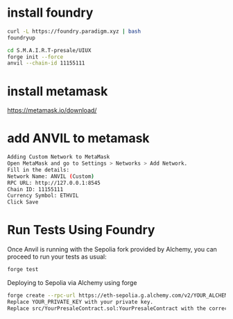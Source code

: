 # install foundry
```bash
curl -L https://foundry.paradigm.xyz | bash
foundryup
```

```bash
cd S.M.A.I.R.T-presale/UIUX
forge init --force
anvil --chain-id 11155111


```
# install metamask
<a href="https://metamask.io/download/">https://metamask.io/download/</a><br />
# add ANVIL to metamask
```bash
Adding Custom Network to MetaMask
Open MetaMask and go to Settings > Networks > Add Network.
Fill in the details:
Network Name: ANVIL (Custom)
RPC URL: http://127.0.0.1:8545
Chain ID: 11155111
Currency Symbol: ETHVIL
Click Save
```
# Run Tests Using Foundry
Once Anvil is running with the Sepolia fork provided by Alchemy, you can proceed to run your tests as usual:

```bash
forge test
```

Deploying to Sepolia via Alchemy using forge
```bash
forge create --rpc-url https://eth-sepolia.g.alchemy.com/v2/YOUR_ALCHEMY_API_KEY --private-key YOUR_PRIVATE_KEY src/YourPresaleContract.sol:YourPresaleContract
Replace YOUR_PRIVATE_KEY with your private key.
Replace src/YourPresaleContract.sol:YourPresaleContract with the correct path and contract name
```
